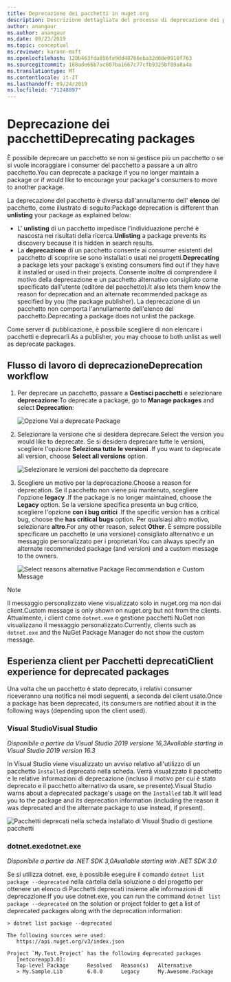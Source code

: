 ```yaml
---
title: Deprecazione dei pacchetti in nuget.org
description: Descrizione dettagliata del processo di deprecazione dei pacchetti e del modo in cui i client visualizzano queste informazioni
author: anangaur
ms.author: anangaur
ms.date: 09/23/2019
ms.topic: conceptual
ms.reviewer: karann-msft
ms.openlocfilehash: 120b463fda856fe9dd407b6eba32d60e0918f763
ms.sourcegitcommit: 188ade66b7ac807ba1667c77cfb9325bf89a8a4a
ms.translationtype: MT
ms.contentlocale: it-IT
ms.lasthandoff: 09/24/2019
ms.locfileid: "71248897"
---
```

# <a name="deprecating-packages"></a><span data-ttu-id="9b074-103">Deprecazione dei pacchetti</span><span class="sxs-lookup"><span data-stu-id="9b074-103">Deprecating packages</span></span>

<span data-ttu-id="9b074-104">È possibile deprecare un pacchetto se non si gestisce più un pacchetto o se si vuole incoraggiare i consumer del pacchetto a passare a un altro pacchetto.</span><span class="sxs-lookup"><span data-stu-id="9b074-104">You can deprecate a package if you no longer maintain a package or if would like to encourage your package's consumers to move to another package.</span></span> 

<span data-ttu-id="9b074-105">La deprecazione del pacchetto è diversa dall'annullamento dell' **elenco** del pacchetto, come illustrato di seguito:</span><span class="sxs-lookup"><span data-stu-id="9b074-105">Package deprecation is different than **unlisting** your package as explained below:</span></span>
* <span data-ttu-id="9b074-106">L' **unlisting** di un pacchetto impedisce l'individuazione perché è nascosta nei risultati della ricerca.</span><span class="sxs-lookup"><span data-stu-id="9b074-106">**Unlisting** a package prevents its discovery because it is hidden in search results.</span></span> 
* <span data-ttu-id="9b074-107">La **deprecazione** di un pacchetto consente ai consumer esistenti del pacchetto di scoprire se sono installati o usati nei progetti.</span><span class="sxs-lookup"><span data-stu-id="9b074-107">**Deprecating** a package lets your package's existing consumers find out if they have it installed or used in their projects.</span></span> <span data-ttu-id="9b074-108">Consente inoltre di comprendere il motivo della deprecazione e un pacchetto alternativo consigliato come specificato dall'utente (editore del pacchetto).</span><span class="sxs-lookup"><span data-stu-id="9b074-108">It also lets them know the reason for deprecation and an alternate recommended package as specified by you (the package publisher).</span></span> <span data-ttu-id="9b074-109">La deprecazione di un pacchetto non comporta l'annullamento dell'elenco del pacchetto.</span><span class="sxs-lookup"><span data-stu-id="9b074-109">Deprecating a package does not unlist the package.</span></span> 

<span data-ttu-id="9b074-110">Come server di pubblicazione, è possibile scegliere di non elencare i pacchetti e deprecarli.</span><span class="sxs-lookup"><span data-stu-id="9b074-110">As a publisher, you may choose to both unlist as well as deprecate packages.</span></span>

## <a name="deprecation-workflow"></a><span data-ttu-id="9b074-111">Flusso di lavoro di deprecazione</span><span class="sxs-lookup"><span data-stu-id="9b074-111">Deprecation workflow</span></span>
1. <span data-ttu-id="9b074-112">Per deprecare un pacchetto, passare a **Gestisci pacchetti** e selezionare **deprecazione**:</span><span class="sxs-lookup"><span data-stu-id="9b074-112">To deprecate a package, go to **Manage packages** and select **Deprecation**:</span></span>

    ![Opzione Vai a deprecate Package](media/deprecation-select-option.png)

2. <span data-ttu-id="9b074-114">Selezionare la versione che si desidera deprecare.</span><span class="sxs-lookup"><span data-stu-id="9b074-114">Select the version you would like to deprecate.</span></span> <span data-ttu-id="9b074-115">Se si desidera deprecare tutte le versioni, scegliere l'opzione **Seleziona tutte le versioni** .</span><span class="sxs-lookup"><span data-stu-id="9b074-115">If you want to deprecate all version, choose **Select all versions** option.</span></span>

    ![Selezionare le versioni del pacchetto da deprecare](media/deprecation-select-version.png)

3. <span data-ttu-id="9b074-117">Scegliere un motivo per la deprecazione.</span><span class="sxs-lookup"><span data-stu-id="9b074-117">Choose a reason for deprecation.</span></span> <span data-ttu-id="9b074-118">Se il pacchetto non viene più mantenuto, scegliere l'opzione **legacy** .</span><span class="sxs-lookup"><span data-stu-id="9b074-118">If the package is no longer maintained, choose the **Legacy** option.</span></span> <span data-ttu-id="9b074-119">Se la versione specifica presenta un bug critico, scegliere l'opzione **con i bug critici** .</span><span class="sxs-lookup"><span data-stu-id="9b074-119">If the specific version has a critical bug, choose the **has critical bugs** option.</span></span> <span data-ttu-id="9b074-120">Per qualsiasi altro motivo, selezionare **altro**.</span><span class="sxs-lookup"><span data-stu-id="9b074-120">For any other reason, select **Other**.</span></span> <span data-ttu-id="9b074-121">È sempre possibile specificare un pacchetto (e una versione) consigliato alternativo e un messaggio personalizzato per i proprietari.</span><span class="sxs-lookup"><span data-stu-id="9b074-121">You can always specify an alternate recommended package (and version) and a custom message to the owners.</span></span> 

    ![Select reasons alternative Package Recommendation e Custom Message](media/deprecation-save.png)

> [!Note]
> <span data-ttu-id="9b074-123">Il messaggio personalizzato viene visualizzato solo in nuget.org ma non dai client.</span><span class="sxs-lookup"><span data-stu-id="9b074-123">Custom message is only shown on nuget.org but not from the clients.</span></span> <span data-ttu-id="9b074-124">Attualmente, i client come `dotnet.exe` e gestione pacchetti NuGet non visualizzano il messaggio personalizzato.</span><span class="sxs-lookup"><span data-stu-id="9b074-124">Currently, clients such as `dotnet.exe` and the NuGet Package Manager do not show the custom message.</span></span>

## <a name="client-experience-for-deprecated-packages"></a><span data-ttu-id="9b074-125">Esperienza client per Pacchetti deprecati</span><span class="sxs-lookup"><span data-stu-id="9b074-125">Client experience for deprecated packages</span></span>
<span data-ttu-id="9b074-126">Una volta che un pacchetto è stato deprecato, i relativi consumer riceveranno una notifica nei modi seguenti, a seconda del client usato.</span><span class="sxs-lookup"><span data-stu-id="9b074-126">Once a package has been deprecated, its consumers are notified about it in the following ways (depending upon the client used).</span></span>

### <a name="visual-studio"></a><span data-ttu-id="9b074-127">Visual Studio</span><span class="sxs-lookup"><span data-stu-id="9b074-127">Visual Studio</span></span> 
<span data-ttu-id="9b074-128">*Disponibile a partire da Visual Studio 2019 versione 16,3*</span><span class="sxs-lookup"><span data-stu-id="9b074-128">*Available starting in Visual Studio 2019 version 16.3*</span></span>

<span data-ttu-id="9b074-129">In Visual Studio viene visualizzato un avviso relativo all'utilizzo di un pacchetto `Installed` deprecato nella scheda. Verrà visualizzato il pacchetto e le relative informazioni di deprecazione (incluso il motivo per cui è stato deprecato e il pacchetto alternativo da usare, se presente).</span><span class="sxs-lookup"><span data-stu-id="9b074-129">Visual Studio warns about a deprecated package's usage on the `Installed` tab.It will lead you to the package and its deprecation information (including the reason it was deprecated and the alternate package to use instead, if present).</span></span>

   ![Pacchetti deprecati nella scheda installato di Visual Studio di gestione pacchetti](media/deprecation-vs.png)

### <a name="dotnetexe"></a><span data-ttu-id="9b074-131">dotnet.exe</span><span class="sxs-lookup"><span data-stu-id="9b074-131">dotnet.exe</span></span>
<span data-ttu-id="9b074-132">*Disponibile a partire da .NET SDK 3,0*</span><span class="sxs-lookup"><span data-stu-id="9b074-132">*Available starting with .NET SDK 3.0*</span></span>

<span data-ttu-id="9b074-133">Se si utilizza dotnet. exe, è possibile eseguire il comando `dotnet list package --deprecated` nella cartella della soluzione o del progetto per ottenere un elenco di Pacchetti deprecati insieme alle informazioni di deprecazione:</span><span class="sxs-lookup"><span data-stu-id="9b074-133">If you use dotnet.exe, you can run the command `dotnet list package --deprecated` on the solution or project folder to get a list of deprecated packages along with the deprecation information:</span></span>

```
> dotnet list package --deprecated

The following sources were used:
   https://api.nuget.org/v3/index.json

Project `My.Test.Project` has the following deprecated packages
   [netcoreapp3.0]:
   Top-level Package      Resolved   Reason(s)   Alternative
   > My.Sample.Lib        6.0.0      Legacy      My.Awesome.Package

```
